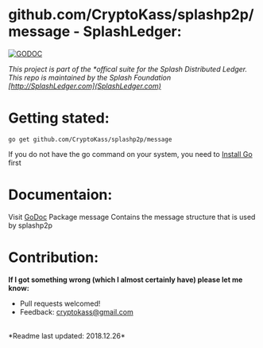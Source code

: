# github.com/CryptoKass/splashp2p/message - SplashLedger:
[![GODOC](https://godoc.org/github.com/CryptoKass/github.com/CryptoKass/splashp2p/message?status.svg)](https://godoc.org/github.com/CryptoKass/github.com/CryptoKass/splashp2p/message)

*This project is part of the \*offical suite for the Splash Distributed Ledger. This repo is maintained by the Splash Foundation [http://SplashLedger.com](SplashLedger.com)*

# Getting stated:
```shell
go get github.com/CryptoKass/splashp2p/message
```
If you do not have the go command on your system, you need to [Install Go](http://golang.org/doc/install) first

# Documentaion:
Visit [GoDoc](https://godoc.org/github.com/CryptoKass/github.com/CryptoKass/splashp2p/message) 
Package message Contains the message structure that is used by splashp2p




# Contribution: 
**If I got something wrong (which I almost certainly have) please let me know:**
- Pull requests welcomed!
- Feedback: cryptokass@gmail.com

<br>
*Readme last updated: 2018.12.26*
